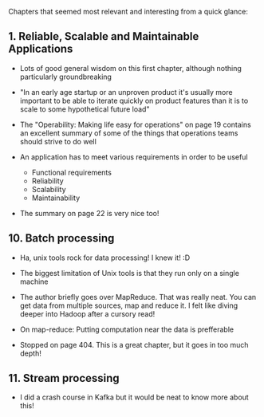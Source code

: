 
Chapters that seemed most relevant and interesting from a quick glance:

## 1. Reliable, Scalable and Maintainable Applications
- Lots of good general wisdom on this first chapter, although nothing particularly groundbreaking
- "In an early age startup or an unproven product it's usually more important to be able to iterate quickly on product features than it is to scale to some hypothetical future load"

- The "Operability: Making life easy for operations" on page 19 contains an excellent summary of some of the things that operations teams should strive to do well

- An application has to meet various requirements in order to be useful
    - Functional requirements
    - Reliability
    - Scalability
    - Maintainability
- The summary on page 22 is very nice too!

## 10. Batch processing
- Ha, unix tools rock for data processing! I knew it! :D
- The biggest limitation of Unix tools is that they run only on a single machine
- The author briefly goes over MapReduce. That was really neat. You can get data from multiple sources, map and reduce it. I felt like diving deeper into Hadoop after a cursory read!
- On map-reduce: Putting computation near the data is prefferable

- Stopped on page 404. This is a great chapter, but it goes in too much depth!

## 11. Stream processing
- I did a crash course in Kafka but it would be neat to know more about this!